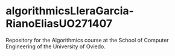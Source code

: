 # algorithmicsLleraGarcia-RianoEliasUO271407
Repository for the Algorithmics course at the School of Computer Engineering of the University of Oviedo. 
